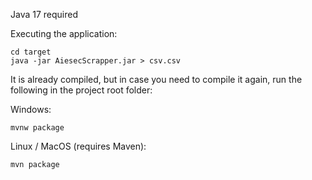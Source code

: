 Java 17 required

Executing the application:
```
cd target
java -jar AiesecScrapper.jar > csv.csv
```

It is already compiled, but in case you need to compile it again, run the following in the project root folder:

Windows:
```
mvnw package
```

Linux / MacOS (requires Maven):
```
mvn package
```